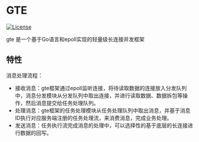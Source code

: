 #  GTE

[![License](https://img.shields.io/badge/License-MIT-black.svg)](LICENSE)

gte 是一个基于Go语言和epoll实现的轻量级长连接并发框架

## 特性
消息处理流程：  
- 接收消息：gte框架通过epoll监听连接，将待读取数据的连接放入分发队列中，消息分发模块从分发队列中取出连接，并进行读取数据、数据拆包等操作，然后消息提交给任务处理队列。
- 处理消息：gte框架的任务处理模块从任务处理队列中取出消息，并基于消息ID执行对应服务端注册的任务处理流，来消费消息，完成业务处理。
- 发送消息：任务执行流完成消息的处理中，可以选择性的基于底层的长连接进行数据的回写。
